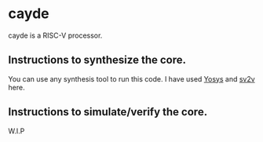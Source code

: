 # cayde
cayde is a RISC-V processor.

## Instructions to synthesize the core.

You can use any synthesis tool to run this code. I have used [Yosys](https://github.com/YosysHQ/yosys) and [sv2v](https://github.com/zachjs/sv2v) here. 

## Instructions to simulate/verify the core.

W.I.P
